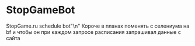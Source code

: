 # StopGameBot
StopGame.ru schedule bot"\n"
Короче в планах поменять с селениума на bf и чтобы он при каждом запросе расписания запрашивал данные с сайта
